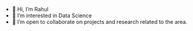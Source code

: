 - 👋 Hi, I’m Rahul
- 👀 I’m interested in Data Science 
- 💞️ I’m open to collaborate on projects and research related to the area.
     

<!---
omrahulpandey/omrahulpandey is a ✨ special ✨ repository because its `README.md` (this file) appears on your GitHub profile.
You can click the Preview link to take a look at your changes.
--->
